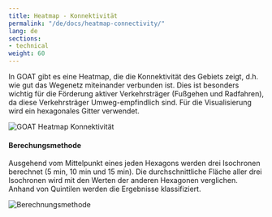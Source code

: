 ```yaml
---
title: Heatmap - Konnektivität
permalink: "/de/docs/heatmap-connectivity/"
lang: de
sections:
- technical
weight: 60
---
```


In GOAT gibt es eine Heatmap, die die Konnektivität des Gebiets zeigt, d.h. wie gut das Wegenetz miteinander verbunden ist. Dies ist besonders wichtig für die Förderung aktiver Verkehrsträger (Fußgehen und Radfahren), da diese Verkehrsträger Umweg-empfindlich sind. Für die Visualisierung wird ein hexagonales Gitter verwendet.

![GOAT Heatmap Konnektivität](/images/docs/technical_documentation/connectivity/connectivity.webp "GOAT Heatmap Konnektivität")

#### Berechungsmethode

Ausgehend vom Mittelpunkt eines jeden Hexagons werden drei Isochronen berechnet (5 min, 10 min und 15 min). Die durchschnittliche Fläche aller drei Isochronen wird mit den Werten der anderen Hexagonen verglichen. Anhand von Quintilen werden die Ergebnisse klassifiziert.

![Berechnungsmethode](/images//docs/technical_documentation/connectivity/isochrone_en.webp "Berechnungsmethode")
